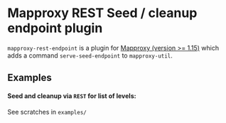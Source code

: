# Mapproxy REST Seed / cleanup endpoint plugin

`mapproxy-rest-endpoint` is a plugin for [Mapproxy (version >= 1.15)](https://mapproxy.org/) which adds a command `serve-seed-endpoint` to `mapproxy-util`.


## Examples
#### Seed and cleanup via `REST` for list of levels:

See scratches in `examples/`